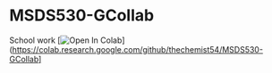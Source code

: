 # MSDS530-GCollab
School work
[![Open In Colab](https://colab.research.google.com/assets/colab-badge.svg)](https://colab.research.google.com/github/thechemist54/MSDS530-GCollab]
